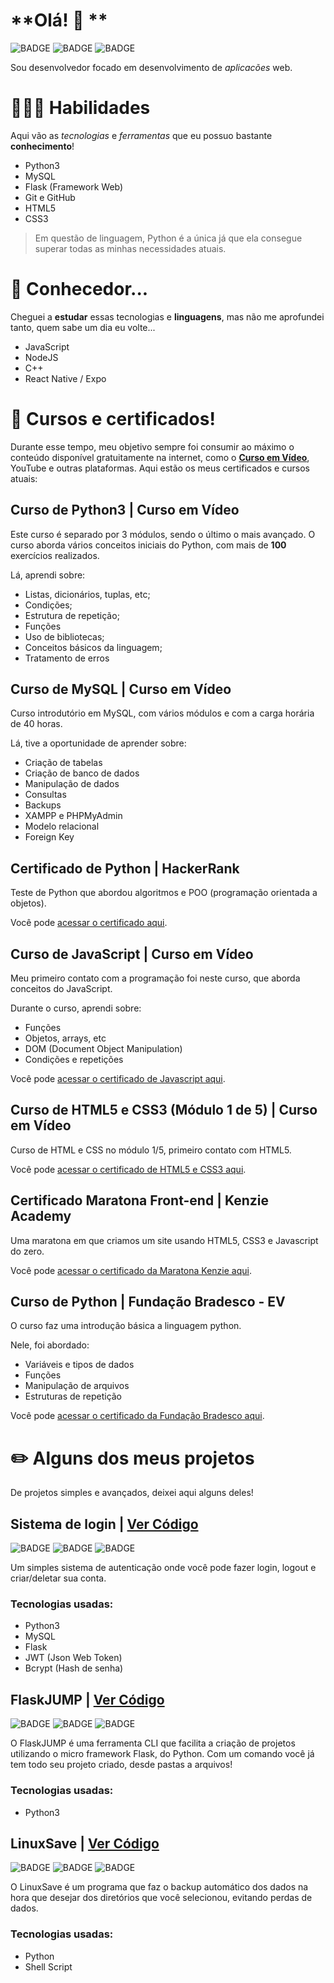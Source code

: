 # **Olá! 👋 **
![BADGE](https://img.shields.io/badge/Python-3776AB?style=for-the-badge&logo=python&logoColor=white)
![BADGE](https://img.shields.io/badge/Flask-000000?style=for-the-badge&logo=flask&logoColor=white)
![BADGE](https://img.shields.io/badge/MySQL-00000F?style=for-the-badge&logo=mysql&logoColor=white)

Sou desenvolvedor focado em desenvolvimento de *aplicacões* web.

# **👨🏻‍💻 Habilidades**

Aqui vão as *tecnologias* e *ferramentas* que eu possuo bastante **conhecimento**!

- Python3
- MySQL
- Flask (Framework Web)
- Git e GitHub
- HTML5
- CSS3
 
> Em questão de linguagem, Python é a única já que ela consegue superar todas as minhas necessidades atuais.

# **👀 Conhecedor...**

Cheguei a **estudar** essas tecnologias e **linguagens**, mas não me aprofundei tanto, quem sabe um dia eu volte...

- JavaScript
- NodeJS
- C++
- React Native / Expo

# **📔 Cursos e certificados!**

Durante esse tempo, meu objetivo sempre foi consumir ao máximo o conteúdo disponível gratuitamente na internet, como o **[Curso em Vídeo](https://cursoemvideo.com)**, YouTube e outras plataformas. Aqui estão os meus certificados e cursos atuais:

## Curso de Python3 | Curso em Vídeo

Este curso é separado por 3 módulos, sendo o último o mais avançado. O curso aborda vários conceitos iniciais do Python, com mais de **100**
exercícios realizados.

Lá, aprendi sobre:

* Listas, dicionários, tuplas, etc;
* Condições;
* Estrutura de repetição;
* Funções
* Uso de bibliotecas;
* Conceitos básicos da linguagem;
* Tratamento de erros

## Curso de MySQL | Curso em Vídeo

Curso introdutório em MySQL, com vários módulos e com a carga horária de 40 horas.

Lá, tive a oportunidade de aprender sobre:

* Criação de tabelas
* Criação de banco de dados
* Manipulação de dados
* Consultas
* Backups
* XAMPP e PHPMyAdmin
* Modelo relacional
* Foreign Key

## Certificado de Python | HackerRank

Teste de Python que abordou algoritmos e POO (programação orientada a objetos).

Você pode [acessar o certificado aqui](https://drive.google.com/file/d/15kMaZcXPKQxHRw8YT-eYU2VNScZaGXQm/view?usp=sharing).

## Curso de JavaScript | Curso em Vídeo

Meu primeiro contato com a programação foi neste curso, que aborda conceitos do JavaScript.

Durante o curso, aprendi sobre:

* Funções
* Objetos, arrays, etc
* DOM (Document Object Manipulation)
* Condições e repetições

Você pode [acessar o certificado de Javascript aqui](https://drive.google.com/file/d/1ske_7xu4N4S12T596z_ATwzThUfjZde_/view?usp=sharing).


## Curso de HTML5 e CSS3 (Módulo 1 de 5) | Curso em Vídeo

Curso de HTML e CSS no módulo 1/5, primeiro contato com HTML5.

Você pode [acessar o certificado de HTML5 e CSS3 aqui](https://drive.google.com/file/d/1snH4kDOHtRA0MM5yX62cX56I87kYaLQz/view?usp=sharing).

## Certificado Maratona Front-end | Kenzie Academy

Uma maratona em que criamos um site usando HTML5, CSS3 e Javascript do zero.

Você pode [acessar o certificado da Maratona Kenzie aqui](https://drive.google.com/file/d/1JOthc9ImG2F0kHvzss_j28CGHpVWxYHb/view?usp=sharing).


## Curso de Python | Fundação Bradesco - EV

O curso faz uma introdução básica a linguagem python.

Nele, foi abordado:

* Variáveis e tipos de dados
* Funções
* Manipulação de arquivos
* Estruturas de repetição

Você pode [acessar o certificado da Fundação Bradesco aqui](https://drive.google.com/file/d/190xw_lq-XyfJoLXz6rsUG5pZD0FS5x09/view?usp=sharing).

# **✏️ Alguns dos meus projetos**

De projetos simples e avançados, deixei aqui alguns deles!

## **Sistema de login | [Ver Código](https://github.com/jaedsonpys/Sistema-de-Login)**

![BADGE](https://img.shields.io/static/v1?label=status&message=finalizado&color=green)
![BADGE](https://img.shields.io/static/v1?label=linguagem&message=python)
![BADGE](https://img.shields.io/static/v1?label=tipo&message=simples)

Um simples sistema de autenticação onde você pode fazer login, logout e criar/deletar sua conta.

### Tecnologias usadas:

* Python3
* MySQL
* Flask
* JWT (Json Web Token)
* Bcrypt (Hash de senha)

## **FlaskJUMP | [Ver Código](https://github.com/jaedsonpys/FlaskJUMP)**

![BADGE](https://img.shields.io/static/v1?label=status&message=finalizado&color=green)
![BADGE](https://img.shields.io/static/v1?label=linguagem&message=python)
![BADGE](https://img.shields.io/static/v1?label=tipo&message=intermédiario)

O FlaskJUMP é uma ferramenta CLI que facilita a criação de projetos utilizando o micro framework Flask, do Python. Com um comando você já tem
todo seu projeto criado, desde pastas a arquivos!

### Tecnologias usadas:

* Python3

## **LinuxSave | [Ver Código](https://github.com/jaedsonpys/LinuxSave)**

![BADGE](https://img.shields.io/static/v1?label=status&message=finalizado&color=green)
![BADGE](https://img.shields.io/static/v1?label=linguagem&message=python)
![BADGE](https://img.shields.io/static/v1?label=tipo&message=avançado&color=red)

O LinuxSave é um programa que faz o backup automático dos dados na hora que desejar dos diretórios que você selecionou,
evitando perdas de dados.

### Tecnologias usadas:

* Python
* Shell Script 

